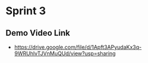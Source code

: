 # Sprint 3

## Demo Video Link

* https://drive.google.com/file/d/1Apft3APyudaKx3q-9WRUhlvTJVnMuQUd/view?usp=sharing
